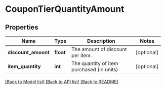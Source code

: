 # CouponTierQuantityAmount

## Properties
Name | Type | Description | Notes
------------ | ------------- | ------------- | -------------
**discount_amount** | **float** | The amount of discount per item. | [optional] 
**item_quantity** | **int** | The quantity of item purchased (in units) | [optional] 

[[Back to Model list]](../README.md#documentation-for-models) [[Back to API list]](../README.md#documentation-for-api-endpoints) [[Back to README]](../README.md)


